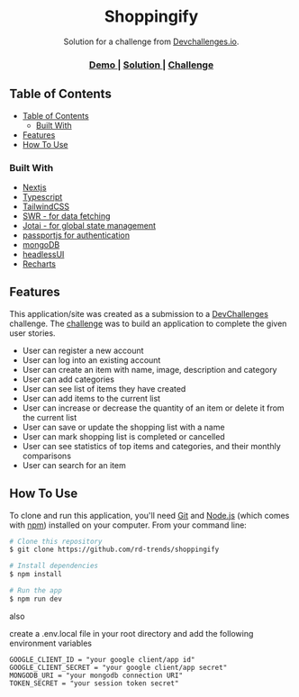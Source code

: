 <!-- Please update value in the {}  -->

<h1 align="center">Shoppingify</h1>

<div align="center">
   Solution for a challenge from  <a href="http://devchallenges.io" target="_blank">Devchallenges.io</a>.
</div>

<div align="center">
  <h3>
    <a href="https://shoppingify.vercel.app">
      Demo
    </a>
    <span> | </span>
    <a href="https://https://devchallenges.io/solutions/Ck8H5f9kjbQeEYhP1YHe">
      Solution
    </a>
    <span> | </span>
    <a href="https://devchallenges.io/challenges/mGd5VpbO4JnzU6I9l96x">
      Challenge
    </a>
  </h3>
</div>

<!-- TABLE OF CONTENTS -->

## Table of Contents

- [Table of Contents](#table-of-contents)
  - [Built With](#built-with)
- [Features](#features)
- [How To Use](#how-to-use)

<!-- OVERVIEW -->

### Built With

<!-- This section should list any major frameworks that you built your project using. Here are a few examples.-->

- [Nextjs](https://nextjs.org/)
- [Typescript](https://www.typescriptlang.org)
- [TailwindCSS](https://tailwindcss.com/)
- [SWR - for data fetching](https://swr.vercel.app)
- [Jotai - for global state management](https://jotai.org)
- [passportjs for authentication](https://passportjs.org)
- [mongoDB](https://mongodb.com)
- [headlessUI](https://headlessui.com)
- [Recharts](https://recharts.org)
  
## Features

<!-- List the features of your application or follow the template. Don't share the figma file here :) -->

This application/site was created as a submission to a [DevChallenges](https://devchallenges.io/challenges) challenge. The [challenge](https://devchallenges.io/challenges/mGd5VpbO4JnzU6I9l96x) was to build an application to complete the given user stories.

- User can register a new account
- User can log into an existing account
- User can create an item with name, image, description and category
- User can add categories 
- User can see list of items they have created
- User can add items to the current list
- User can increase or decrease the quantity of an item or delete it from the current list
- User can save or update the shopping list with a name
- User can mark shopping list is completed or cancelled
- User can see statistics of top items and categories, and their monthly comparisons
- User can search for an item

## How To Use

<!-- Example: -->

To clone and run this application, you'll need [Git](https://git-scm.com) and [Node.js](https://nodejs.org/en/download/) (which comes with [npm](http://npmjs.com)) installed on your computer. From your command line:

```bash
# Clone this repository
$ git clone https://github.com/rd-trends/shoppingify

# Install dependencies
$ npm install

# Run the app
$ npm run dev
```

also

create a .env.local file in your root directory and add the following environment variables

```env
GOOGLE_CLIENT_ID = "your google client/app id"
GOOGLE_CLIENT_SECRET = "your google client/app secret"
MONGODB_URI = "your mongodb connection URI"
TOKEN_SECRET = "your session token secret"
```
